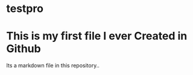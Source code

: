 # testpro

# This is my first file I ever Created in Github 


Its a markdown file in this repository..

